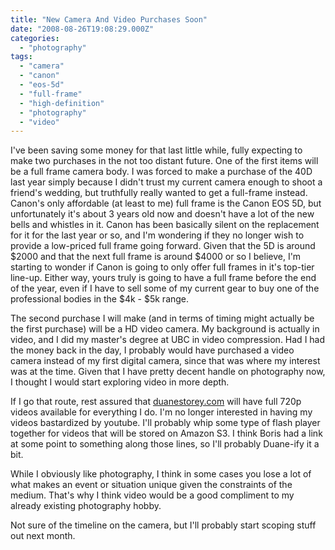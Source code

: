 ```yaml
---
title: "New Camera And Video Purchases Soon"
date: "2008-08-26T19:08:29.000Z"
categories: 
  - "photography"
tags: 
  - "camera"
  - "canon"
  - "eos-5d"
  - "full-frame"
  - "high-definition"
  - "photography"
  - "video"
---
```


I've been saving some money for that last little while, fully expecting to make two purchases in the not too distant future. One of the first items will be a full frame camera body. I was forced to make a purchase of the 40D last year simply because I didn't trust my current camera enough to shoot a friend's wedding, but truthfully really wanted to get a full-frame instead. Canon's only affordable (at least to me) full frame is the Canon EOS 5D, but unfortunately it's about 3 years old now and doesn't have a lot of the new bells and whistles in it. Canon has been basically silent on the replacement for it for the last year or so, and I'm wondering if they no longer wish to provide a low-priced full frame going forward. Given that the 5D is around $2000 and that the next full frame is around $4000 or so I believe, I'm starting to wonder if Canon is going to only offer full frames in it's top-tier line-up. Either way, yours truly is going to have a full frame before the end of the year, even if I have to sell some of my current gear to buy one of the professional bodies in the $4k - $5k range.

The second purchase I will make (and in terms of timing might actually be the first purchase) will be a HD video camera. My background is actually in video, and I did my master's degree at UBC in video compression. Had I had the money back in the day, I probably would have purchased a video camera instead of my first digital camera, since that was where my interest was at the time. Given that I have pretty decent handle on photography now, I thought I would start exploring video in more depth.

If I go that route, rest assured that [duanestorey.com](http://www.duanestorey.com) will have full 720p videos available for everything I do. I'm no longer interested in having my videos bastardized by youtube. I'll probably whip some type of flash player together for videos that will be stored on Amazon S3. I think Boris had a link at some point to something along those lines, so I'll probably Duane-ify it a bit.

While I obviously like photography, I think in some cases you lose a lot of what makes an event or situation unique given the constraints of the medium. That's why I think video would be a good compliment to my already existing photography hobby.

Not sure of the timeline on the camera, but I'll probably start scoping stuff out next month.
